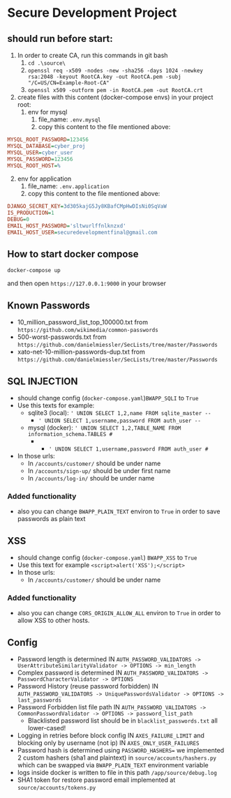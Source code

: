 # Secure Development Project

## should run before start:
1. In order to create CA, run this commands in git bash
   1. `cd .\source\`
   2. `openssl req -x509 -nodes -new -sha256 -days 1024 -newkey rsa:2048 -keyout RootCA.key -out RootCA.pem -subj "/C=US/CN=Example-Root-CA"`
   3. `openssl x509 -outform pem -in RootCA.pem -out RootCA.crt`
2. create files with this content (docker-compose envs) in your project root:
   1. env for mysql
      1. file_name: `.env.mysql`
      2. copy this content to the file mentioned above:
```ini
MYSQL_ROOT_PASSWORD=123456
MYSQL_DATABASE=cyber_proj
MYSQL_USER=cyber_user
MYSQL_PASSWORD=123456
MYSQL_ROOT_HOST=%
```
   2. env for application
        1. file_name: `.env.application`
        2. copy this content to the file mentioned above:
```ini
DJANGO_SECRET_KEY=3d305kajG5Jy8KBafCMpHwDIsNi0SqVaW
IS_PRODUCTION=1
DEBUG=0
EMAIL_HOST_PASSWORD='sltwurlffnlknzxd'
EMAIL_HOST_USER=securedevelopmentfinal@gmail.com
```

## How to start docker compose
```bash
docker-compose up
```
and then open `https://127.0.0.1:9000` in your browser

## Known Passwords
- 10_million_password_list_top_100000.txt from `https://github.com/wikimedia/common-passwords`
- 500-worst-passwords.txt from `https://github.com/danielmiessler/SecLists/tree/master/Passwords`
- xato-net-10-million-passwords-dup.txt from `https://github.com/danielmiessler/SecLists/tree/master/Passwords`

 
## SQL INJECTION
- should change config (`docker-compose.yaml`)`BWAPP_SQLI` to `True`
- Use this texts for example:
   - sqlite3 (local): `' UNION SELECT 1,2,name FROM sqlite_master --`
     - `' UNION SELECT 1,username,password FROM auth_user --`
   - mysql (docker): `' UNION SELECT 1,2,TABLE_NAME FROM information_schema.TABLES #`
     - - `' UNION SELECT 1,username,password FROM auth_user #`
- In those urls:
  - In `/accounts/customer/` should be under name
  - In `/accounts/sign-up/` should be under first name
  - In `/accounts/log-in/` should be under name
### Added functionality
- also you can change `BWAPP_PLAIN_TEXT` environ to `True` in order to save passwords as plain text  

## XSS
- should change config (`docker-compose.yaml`) `BWAPP_XSS` to `True`
- Use this text for example `<script>alert('XSS');</script>`
- In those urls:
  - In `/accounts/customer/` should be under name
### Added functionality
- also you can change `CORS_ORIGIN_ALLOW_ALL` environ to `True` in order to allow XSS to other hosts.

## Config
- Password length is determined IN `AUTH_PASSWORD_VALIDATORS -> UserAttributeSimilarityValidator -> OPTIONS -> min_length`
- Complex password is determined IN `AUTH_PASSWORD_VALIDATORS -> PasswordCharacterValidator -> OPTIONS`
- Password History (reuse password forbidden) IN `AUTH_PASSWORD_VALIDATORS -> UniquePasswordsValidator -> OPTIONS -> last_passwords`
- Password Forbidden list file path IN `AUTH_PASSWORD_VALIDATORS -> CommonPasswordValidator -> OPTIONS -> password_list_path`
  - Blacklisted password list should be in `blacklist_passwords.txt` all lower-cased!
- Logging in retries before block config IN `AXES_FAILURE_LIMIT` and blocking only by username (not ip) IN `AXES_ONLY_USER_FAILURES`
- Password hash is determined using `PASSWORD_HASHERS=` we implemented 2 custom hashers (sha1 and plaintext) in `source/accounts/hashers.py` which can be swapped via `BWAPP_PLAIN_TEXT` environment variable
- logs inside docker is written to file in this path `/app/source/debug.log`
- SHA1 token for restore password email implemented at `source/accounts/tokens.py`
